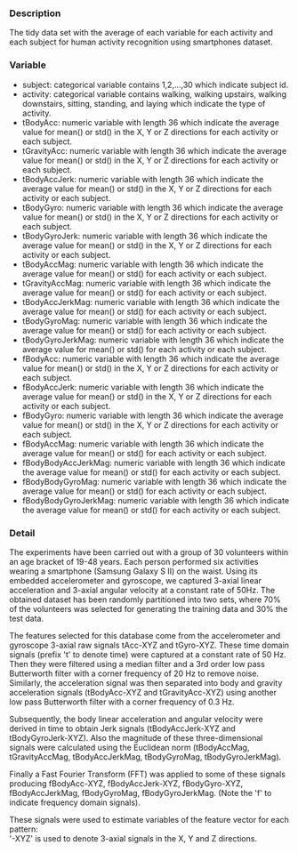 ### Description
The tidy data set with the average of each variable for each activity and each subject for human activity recognition using smartphones dataset.

### Variable
* subject: categorical variable contains 1,2,...,30 which indicate subject id.
* activity: categorical variable contains walking, walking upstairs, walking downstairs, sitting, standing, and laying which indicate the type of activity.
* tBodyAcc: numeric variable with length 36 which indicate the average value for mean() or std() in the X, Y or Z directions for each activity or each subject.
* tGravityAcc: numeric variable with length 36 which indicate the average value for mean() or std() in the X, Y or Z directions for each activity or each subject. 
* tBodyAccJerk: numeric variable with length 36 which indicate the average value for mean() or std() in the X, Y or Z directions for each activity or each subject.
* tBodyGyro: numeric variable with length 36 which indicate the average value for mean() or std() in the X, Y or Z directions for each activity or each subject.
* tBodyGyroJerk: numeric variable with length 36 which indicate the average value for mean() or std() in the X, Y or Z directions for each activity or each subject.
* tBodyAccMag: numeric variable with length 36 which indicate the average value for mean() or std() for each activity or each subject.
* tGravityAccMag: numeric variable with length 36 which indicate the average value for mean() or std() for each activity or each subject.
* tBodyAccJerkMag: numeric variable with length 36 which indicate the average value for mean() or std() for each activity or each subject.
* tBodyGyroMag: numeric variable with length 36 which indicate the average value for mean() or std() for each activity or each subject.
* tBodyGyroJerkMag: numeric variable with length 36 which indicate the average value for mean() or std() for each activity or each subject.
* fBodyAcc: numeric variable with length 36 which indicate the average value for mean() or std() in the X, Y or Z directions for each activity or each subject.
* fBodyAccJerk: numeric variable with length 36 which indicate the average value for mean() or std() in the X, Y or Z directions for each activity or each subject.
* fBodyGyro: numeric variable with length 36  which indicate the average value for mean() or std() in the X, Y or Z directions for each activity or each subject.
* fBodyAccMag: numeric variable with length 36 which indicate the average value for mean() or std() for each activity or each subject.
* fBodyBodyAccJerkMag: numeric variable with length 36 which indicate the average value for mean() or std() for each activity or each subject.
* fBodyBodyGyroMag: numeric variable with length 36 which indicate the average value for mean() or std() for each activity or each subject.
* fBodyBodyGyroJerkMag: numeric variable with length 36  which indicate the average value for mean() or std() for each activity or each subject.

### Detail
The experiments have been carried out with a group of 30 volunteers within an age bracket of 19-48 years. Each person performed six activities wearing a smartphone (Samsung Galaxy S II) on the waist. Using its embedded accelerometer and gyroscope, we captured 3-axial linear acceleration and 3-axial angular velocity at a constant rate of 50Hz. The obtained dataset has been randomly partitioned into two sets, where 70% of the volunteers was selected for generating the training data and 30% the test data. 

The features selected for this database come from the accelerometer and gyroscope 3-axial raw signals tAcc-XYZ and tGyro-XYZ. These time domain signals (prefix 't' to denote time) were captured at a constant rate of 50 Hz. Then they were filtered using a median filter and a 3rd order low pass Butterworth filter with a corner frequency of 20 Hz to remove noise. Similarly, the acceleration signal was then separated into body and gravity acceleration signals (tBodyAcc-XYZ and tGravityAcc-XYZ) using another low pass Butterworth filter with a corner frequency of 0.3 Hz. 

Subsequently, the body linear acceleration and angular velocity were derived in time to obtain Jerk signals (tBodyAccJerk-XYZ and tBodyGyroJerk-XYZ). Also the magnitude of these three-dimensional signals were calculated using the Euclidean norm (tBodyAccMag, tGravityAccMag, tBodyAccJerkMag, tBodyGyroMag, tBodyGyroJerkMag). 

Finally a Fast Fourier Transform (FFT) was applied to some of these signals producing fBodyAcc-XYZ, fBodyAccJerk-XYZ, fBodyGyro-XYZ, fBodyAccJerkMag, fBodyGyroMag, fBodyGyroJerkMag. (Note the 'f' to indicate frequency domain signals). 

These signals were used to estimate variables of the feature vector for each pattern:  
'-XYZ' is used to denote 3-axial signals in the X, Y and Z directions.



